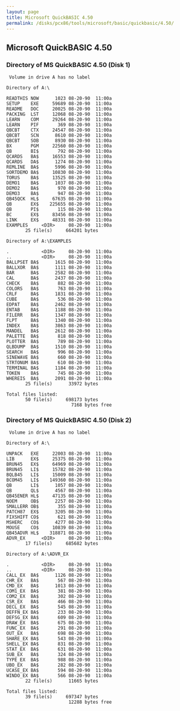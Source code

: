 ```yaml
---
layout: page
title: Microsoft QuickBASIC 4.50
permalink: /disks/pcx86/tools/microsoft/basic/quickbasic/4.50/
---
```


Microsoft QuickBASIC 4.50
-------------------------

### Directory of MS QuickBASIC 4.50 (Disk 1)

	 Volume in drive A has no label

	Directory of A:\

	READTHIS NOW      1023 08-20-90  11:00a
	SETUP    EXE     59689 08-20-90  11:00a
	README   DOC     20025 08-20-90  11:00a
	PACKING  LST     12068 08-20-90  11:00a
	LEARN    COM     29264 08-20-90  11:00a
	LEARN    PIF       369 08-20-90  11:00a
	QBCBT    CTX     24547 08-20-90  11:00a
	QBCBT    SCN      8610 08-20-90  11:00a
	QBCBT    SOB      8930 08-20-90  11:00a
	BX       PGM     22560 08-20-90  11:00a
	QB       BI$       792 08-20-90  11:00a
	QCARDS   BA$     16553 08-20-90  11:00a
	QCARDS   DA$      1274 08-20-90  11:00a
	REMLINE  BA$      5996 08-20-90  11:00a
	SORTDEMO BA$     10830 08-20-90  11:00a
	TORUS    BA$     13525 08-20-90  11:00a
	DEMO1    BA$      1037 08-20-90  11:00a
	DEMO2    BA$       970 08-20-90  11:00a
	DEMO3    BA$       947 08-20-90  11:00a
	QB45QCK  HL$     67635 08-20-90  11:00a
	QB       EX$    225655 08-20-90  11:00a
	QB       PI$       115 08-20-90  11:00a
	BC       EX$     83456 08-20-90  11:00a
	LINK     EX$     48331 08-20-90  11:00a
	EXAMPLES     <DIR>     08-20-90  11:00a
	       25 file(s)     664201 bytes

	Directory of A:\EXAMPLES

	.            <DIR>     08-20-90  11:00a
	..           <DIR>     08-20-90  11:00a
	BALLPSET BA$      1615 08-20-90  11:00a
	BALLXOR  BA$      1111 08-20-90  11:00a
	BAR      BA$      2582 08-20-90  11:00a
	CAL      BA$      2437 08-20-90  11:00a
	CHECK    BA$       882 08-20-90  11:00a
	COLORS   BA$       763 08-20-90  11:00a
	CRLF     BA$      1831 08-20-90  11:00a
	CUBE     BA$       536 08-20-90  11:00a
	EDPAT    BA$      2462 08-20-90  11:00a
	ENTAB    BA$      1188 08-20-90  11:00a
	FILERR   BA$      1347 08-20-90  11:00a
	FLPT     BA$      1340 08-20-90  11:00a
	INDEX    BA$      3863 08-20-90  11:00a
	MANDEL   BA$      2612 08-20-90  11:00a
	PALETTE  BA$       818 08-20-90  11:00a
	PLOTTER  BA$       789 08-20-90  11:00a
	QLBDUMP  BA$      1510 08-20-90  11:00a
	SEARCH   BA$       996 08-20-90  11:00a
	SINEWAVE BA$       660 08-20-90  11:00a
	STRTONUM BA$       610 08-20-90  11:00a
	TERMINAL BA$      1184 08-20-90  11:00a
	TOKEN    BA$       745 08-20-90  11:00a
	WHEREIS  BA$      2091 08-20-90  11:00a
	       25 file(s)      33972 bytes

	Total files listed:
	       50 file(s)     698173 bytes
	                        7168 bytes free

### Directory of MS QuickBASIC 4.50 (Disk 2)

	 Volume in drive A has no label

	Directory of A:\

	UNPACK   EXE     22003 08-20-90  11:00a
	LIB      EX$     25375 08-20-90  11:00a
	BRUN45   EX$     64969 08-20-90  11:00a
	BRUN45   LI$     15782 08-20-90  11:00a
	BQLB45   LI$     15009 08-20-90  11:00a
	BCOM45   LI$    149360 08-20-90  11:00a
	QB       LI$      1057 08-20-90  11:00a
	QB       QL$      4567 08-20-90  11:00a
	QB45ENER HL$     47135 08-20-90  11:00a
	NOEM     OB$      2257 08-20-90  11:00a
	SMALLERR OB$       355 08-20-90  11:00a
	PATCH87  EX$      3205 08-20-90  11:00a
	FIXSHIFT CO$       621 08-20-90  11:00a
	MSHERC   CO$      4277 08-20-90  11:00a
	MOUSE    CO$     10839 08-20-90  11:00a
	QB45ADVR HL$    318871 08-20-90  11:00a
	ADVR_EX      <DIR>     08-20-90  11:00a
	       17 file(s)     685682 bytes

	Directory of A:\ADVR_EX

	.            <DIR>     08-20-90  11:00a
	..           <DIR>     08-20-90  11:00a
	CALL_EX  BA$      1126 08-20-90  11:00a
	CHR_EX   BA$       567 08-20-90  11:00a
	CMD_EX   BA$      1013 08-20-90  11:00a
	COM1_EX  BA$       381 08-20-90  11:00a
	COM2_EX  BA$       302 08-20-90  11:00a
	CSR_EX   BA$       466 08-20-90  11:00a
	DECL_EX  BA$       545 08-20-90  11:00a
	DEFFN_EX BA$       233 08-20-90  11:00a
	DEFSG_EX BA$       609 08-20-90  11:00a
	DRAW_EX  BA$       675 08-20-90  11:00a
	FUNC_EX  BA$       291 08-20-90  11:00a
	OUT_EX   BA$       698 08-20-90  11:00a
	SHARE_EX BA$       543 08-20-90  11:00a
	SHELL_EX BA$       831 08-20-90  11:00a
	STAT_EX  BA$       631 08-20-90  11:00a
	SUB_EX   BA$       324 08-20-90  11:00a
	TYPE_EX  BA$       988 08-20-90  11:00a
	UBO_EX   BA$       282 08-20-90  11:00a
	UCASE_EX BA$       594 08-20-90  11:00a
	WINDO_EX BA$       566 08-20-90  11:00a
	       22 file(s)      11665 bytes

	Total files listed:
	       39 file(s)     697347 bytes
	                       12288 bytes free

